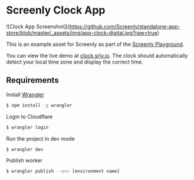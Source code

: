 # Screenly Clock App

![Clock App Screenshot][(https://github.com/Screenly/standalone-app-store/blob/master/_assets/img/app-clock-digital.jpg?raw=true)

This is an example asset for Screenly as part of the [Screenly Playground](https://github.com/Screenly/playground).

You can view the live demo at [clock.srly.io](https://clock.srly.io/). The clock should automatically detect your local time zone and display the correct time.

## Requirements

Install [Wrangler](https://developers.cloudflare.com/workers/wrangler/)

```bash
$ npm install -g wrangler
```

Login to Cloudflare

```bash
$ wrangler login
```

Run the project in dev mode

```bash
$ wrangler dev
```

Publish worker

```bash
$ wrangler publish --env [environment name]
```
